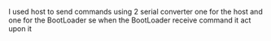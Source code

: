 I used host to send commands using 2 serial converter one for the host and one for the BootLoader se when the BootLoader receive command it act upon it 
